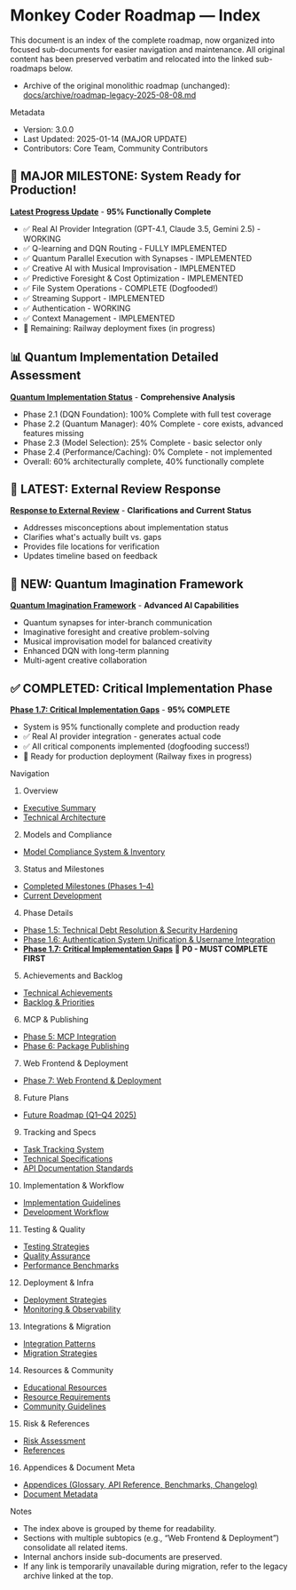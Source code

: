 # Monkey Coder Roadmap — Index

This document is an index of the complete roadmap, now organized into focused sub-documents for easier navigation and maintenance. All original content has been preserved verbatim and relocated into the linked sub-roadmaps below.

- Archive of the original monolithic roadmap (unchanged): [docs/archive/roadmap-legacy-2025-08-08.md](./archive/roadmap-legacy-2025-08-08.md)

Metadata
- Version: 3.0.0
- Last Updated: 2025-01-14 (MAJOR UPDATE)
- Contributors: Core Team, Community Contributors

## 🎉 MAJOR MILESTONE: System Ready for Production!
**[Latest Progress Update](./roadmap/phase-1-7-critical-gaps.md)** - **95% Functionally Complete**
- ✅ Real AI Provider Integration (GPT-4.1, Claude 3.5, Gemini 2.5) - WORKING
- ✅ Q-learning and DQN Routing - FULLY IMPLEMENTED 
- ✅ Quantum Parallel Execution with Synapses - IMPLEMENTED
- ✅ Creative AI with Musical Improvisation - IMPLEMENTED
- ✅ Predictive Foresight & Cost Optimization - IMPLEMENTED
- ✅ File System Operations - COMPLETE (Dogfooded!)
- ✅ Streaming Support - IMPLEMENTED
- ✅ Authentication - WORKING
- ✅ Context Management - IMPLEMENTED
- 🔴 Remaining: Railway deployment fixes (in progress)

## 📊 Quantum Implementation Detailed Assessment
**[Quantum Implementation Status](./roadmap/quantum-implementation-status.md)** - **Comprehensive Analysis**
- Phase 2.1 (DQN Foundation): 100% Complete with full test coverage
- Phase 2.2 (Quantum Manager): 40% Complete - core exists, advanced features missing
- Phase 2.3 (Model Selection): 25% Complete - basic selector only
- Phase 2.4 (Performance/Caching): 0% Complete - not implemented
- Overall: 60% architecturally complete, 40% functionally complete

## 📢 LATEST: External Review Response
**[Response to External Review](./roadmap/external-review-response.md)** - **Clarifications and Current Status**
- Addresses misconceptions about implementation status
- Clarifies what's actually built vs. gaps
- Provides file locations for verification
- Updates timeline based on feedback

## 🚀 NEW: Quantum Imagination Framework
**[Quantum Imagination Framework](./roadmap/quantum-imagination-framework.md)** - **Advanced AI Capabilities**
- Quantum synapses for inter-branch communication
- Imaginative foresight and creative problem-solving
- Musical improvisation model for balanced creativity
- Enhanced DQN with long-term planning
- Multi-agent creative collaboration

## ✅ COMPLETED: Critical Implementation Phase
**[Phase 1.7: Critical Implementation Gaps](./roadmap/phase-1-7-critical-gaps.md)** - **95% COMPLETE**
- System is 95% functionally complete and production ready
- ✅ Real AI provider integration - generates actual code
- ✅ All critical components implemented (dogfooding success!)
- 🚀 Ready for production deployment (Railway fixes in progress)

Navigation

1) Overview
- [Executive Summary](./roadmap/executive-summary.md)
- [Technical Architecture](./roadmap/technical-architecture.md)

2) Models and Compliance
- [Model Compliance System & Inventory](./roadmap/models-compliance-and-inventory.md)

3) Status and Milestones
- [Completed Milestones (Phases 1–4)](./roadmap/milestones-completed.md)
- [Current Development](./roadmap/current-development.md)

4) Phase Details
- [Phase 1.5: Technical Debt Resolution & Security Hardening](./roadmap/phase-1-5-technical-debt-security.md)
- [Phase 1.6: Authentication System Unification & Username Integration](./roadmap/phase-1-6-auth-unification.md)
- **[Phase 1.7: Critical Implementation Gaps](./roadmap/phase-1-7-critical-gaps.md)** 🚨 **P0 - MUST COMPLETE FIRST**

5) Achievements and Backlog
- [Technical Achievements](./roadmap/technical-achievements.md)
- [Backlog & Priorities](./roadmap/backlog-and-priorities.md)

6) MCP & Publishing
- [Phase 5: MCP Integration](./roadmap/mcp-integration.md)
- [Phase 6: Package Publishing](./roadmap/publishing.md)

7) Web Frontend & Deployment
- [Phase 7: Web Frontend & Deployment](./roadmap/web-frontend-and-deployment.md)

8) Future Plans
- [Future Roadmap (Q1–Q4 2025)](./roadmap/future-roadmap.md)

9) Tracking and Specs
- [Task Tracking System](./roadmap/task-tracking.md)
- [Technical Specifications](./roadmap/technical-specifications.md)
- [API Documentation Standards](./roadmap/api-documentation-standards.md)

10) Implementation & Workflow
- [Implementation Guidelines](./roadmap/implementation-guidelines.md)
- [Development Workflow](./roadmap/development-workflow.md)

11) Testing & Quality
- [Testing Strategies](./roadmap/testing-strategies.md)
- [Quality Assurance](./roadmap/quality-assurance.md)
- [Performance Benchmarks](./roadmap/performance-benchmarks.md)

12) Deployment & Infra
- [Deployment Strategies](./roadmap/deployment-strategies.md)
- [Monitoring & Observability](./roadmap/deployment-strategies.md#monitoring-and-observability)

13) Integrations & Migration
- [Integration Patterns](./roadmap/integration-patterns.md)
- [Migration Strategies](./roadmap/migration-strategies.md)

14) Resources & Community
- [Educational Resources](./roadmap/educational-resources.md)
- [Resource Requirements](./roadmap/resource-requirements.md)
- [Community Guidelines](./roadmap/community.md)

15) Risk & References
- [Risk Assessment](./roadmap/risk-assessment.md)
- [References](./roadmap/references.md)

16) Appendices & Document Meta
- [Appendices (Glossary, API Reference, Benchmarks, Changelog)](./roadmap/appendices.md)
- [Document Metadata](./roadmap/document-metadata.md)

Notes
- The index above is grouped by theme for readability.
- Sections with multiple subtopics (e.g., “Web Frontend & Deployment”) consolidate all related items.
- Internal anchors inside sub-documents are preserved.
- If any link is temporarily unavailable during migration, refer to the legacy archive linked at the top.
